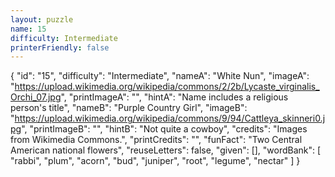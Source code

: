 ```yaml
---
layout: puzzle
name: 15
difficulty: Intermediate
printerFriendly: false
---
```

{
    "id": "15",
    "difficulty": "Intermediate",
    "nameA": "White Nun",
    "imageA": "https://upload.wikimedia.org/wikipedia/commons/2/2b/Lycaste_virginalis_Orchi_07.jpg",
    "printImageA": "",
    "hintA": "Name includes a religious person's title",
    "nameB": "Purple Country Girl",
    "imageB": "https://upload.wikimedia.org/wikipedia/commons/9/94/Cattleya_skinneri0.jpg",
    "printImageB": "",
    "hintB": "Not quite a cowboy",
    "credits": "Images from Wikimedia Commons.",
    "printCredits": "",
    "funFact": "Two Central American national flowers",
    "reuseLetters": false,
    "given": [],
    "wordBank": [
        "rabbi",
        "plum",
        "acorn",
        "bud",
        "juniper",
        "root",
        "legume",
        "nectar"
    ]
}